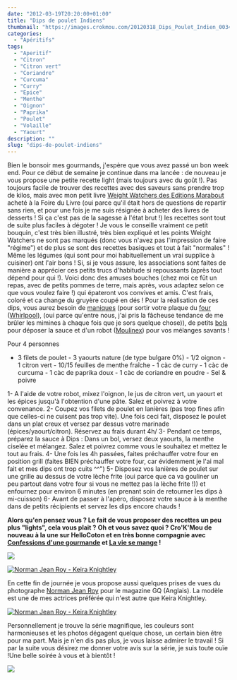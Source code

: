 ```yaml
---
date: "2012-03-19T20:20:00+01:00"
title: "Dips de poulet Indiens"
thumbnail: "https://images.crokmou.com/20120318_Dips_Poulet_Indien_0034.jpg"
categories:
  - "Apéritifs"
tags:
  - "Aperitif"
  - "Citron"
  - "Citron vert"
  - "Coriandre"
  - "Curcuma"
  - "Curry"
  - "Epice"
  - "Menthe"
  - "Oignon"
  - "Paprika"
  - "Poulet"
  - "Volaille"
  - "Yaourt"
description: ""
slug: "dips-de-poulet-indiens"
---
```


Bien le bonsoir mes gourmands, j'espère que vous avez passé un bon week end. Pour ce début de semaine je continue dans ma lancée : de nouveau je vous propose une petite recette light (mais toujours avec du goût !). Pas toujours facile de trouver des recettes avec des saveurs sans prendre trop de kilos, mais avec mon petit livre [Weight Watchers des Editions Marabout](http://www.mollat.com/livres/mon-cours-cuisine-les-basiques-9782501067881.html) acheté à la Foire du Livre (oui parce qu'il était hors de questions de repartir sans rien, et pour une fois je me suis résignée à acheter des livres de desserts ! Si ça c'est pas de la sagesse à l'état brut !) les recettes sont tout de suite plus faciles à dégoter ! Je vous le conseille vraiment ce petit bouquin, c'est très bien illustré, très bien expliqué et les points Weight Watchers ne sont pas marqués (donc vous n'avez pas l'impression de faire "régime") et de plus se sont des recettes basiques et tout à fait "normales" ! Même les légumes (qui sont pour moi habituellement un vrai supplice à cuisiner) ont l'air bons ! Si, si je vous assure, les associations sont faites de manière a apprécier ces petits trucs d'habitude si repoussants (après tout dépend pour qui !). Voici donc des amuses bouches (chez moi ce fût un repas, avec de petits pommes de terre, mais après, vous adaptez selon ce que vous voulez faire !) qui épateront vos convives et amis. C'est frais, coloré et ca change du gruyère coupé en dés ! Pour la réalisation de ces dips, vous aurez besoin de [maniques](http://www.rueducommerce.fr/m/pl/malid:4769931) (pour sortir votre plaque du [four](http://www.rueducommerce.fr/m/pl/malid:9404136) ([Whirlpool](http://www.rueducommerce.fr/m/pl/malid:84038)), (oui parce qu'entre nous, j'ai pris la fâcheuse tendance de me brûler les mimines à chaque fois que je sors quelque chose)), de petits [bols](http://www.rueducommerce.fr/m/pl/malid:4769881) pour déposer la sauce et d'un robot ([Moulinex](http://www.rueducommerce.fr/m/pl/malid:88589)) pour vos mélanges savants !

Pour 4 personnes

- 3 filets de poulet - 3 yaourts nature (de type bulgare 0%) - 1/2 oignon - 1 citron vert - 10/15 feuilles de menthe fraîche - 1 càc de curry - 1 càc de curcuma - 1 càc de paprika doux - 1 càc de coriandre en poudre - Sel & poivre

1- A l'aide de votre robot, mixez l'oignon, le jus de citron vert, un yaourt et les épices jusqu'à l'obtention d'une pâte. Salez et poivrez à votre convenance. 2- Coupez vos filets de poulet en lanières (pas trop fines afin que celles-ci ne cuisent pas trop vite). Une fois ceci fait, disposez le poulet dans un plat creux et versez par dessus votre marinade (épices/yaourt/citron). Réservez au frais durant 4h/ 3- Pendant ce temps, préparez la sauce à Dips : Dans un bol, versez deux yaourts, la menthe ciselée et mélangez. Salez et poivrez comme vous le souhaitez et mettez le tout au frais. 4- Une fois les 4h passées, faites préchauffer votre four en position grill (faites BIEN préchauffer votre four, car évidemment je l'ai mal fait et mes dips ont trop cuits ^^") 5- Disposez vos lanières de poulet sur une grille au dessus de votre lèche frite (oui parce que ca va gouliner un peu partout dans votre four si vous ne mettez pas la lèche frite !)) et enfournez pour environ 6 minutes (en prenant soin de retourner les dips à mi-cuisson) 6- Avant de passer à l'apéro, disposez votre sauce à la menthe dans de petits récipients et servez les dips encore chauds !

**Alors qu'en pensez vous ? Le fait de vous proposer des recettes un peu plus "lights", cela vous plait ?** **Oh et vous savez quoi ? Cro'K'Mou de nouveau à la une sur HelloCoton et en très bonne compagnie avec [Confessions d'une gourmande](http://confessionsdunegourmande.over-blog.com/article-chiffonade-de-jambon-cru-a-l-oeuf-mollet-aux-noisettes-101628975.html) et [La vie se mange](http://www.hellocoton.fr/to/kAZt#http://la-vie-se-mange.blogspot.com/2012/03/tarte-et-tartelettes-aux-fraises.html) !**

[![](http://3.bp.blogspot.com/-K5OFbjmLEIA/T2jOASfrnWI/AAAAAAAAB6w/vMLKMyeGLDA/s640/2012-03-20+19.34.48.png)](http://3.bp.blogspot.com/-K5OFbjmLEIA/T2jOASfrnWI/AAAAAAAAB6w/vMLKMyeGLDA/s1600/2012-03-20+19.34.48.png)

[![Norman Jean Roy - Keira Knightley](http://3.bp.blogspot.com/-ZlPlELpDaxY/T2eE_Tmd6zI/AAAAAAAAB6c/ABGzKvWCYmc/s640/keira-knightley-gq-uk-march-2012-norman-jean-roy-5.jpg)](http://3.bp.blogspot.com/-ZlPlELpDaxY/T2eE_Tmd6zI/AAAAAAAAB6c/ABGzKvWCYmc/s1600/keira-knightley-gq-uk-march-2012-norman-jean-roy-5.jpg)

En cette fin de journée je vous propose aussi quelques prises de vues du photographe [Norman Jean Roy](http://normanjeanroy.com/NORMAN_JEAN_ROY_STUDIO/NORMAN_JEAN_ROY_STUDIO.html) pour le magazine GQ (Anglais). La modèle est une de mes actrices préférée qui n'est autre que Keira Knightley.

[![Norman Jean Roy - Keira Knightley](http://4.bp.blogspot.com/-4EX8TDCjixU/T28fNcGOxpI/AAAAAAAAB8E/F5DWKXxs0nY/s1600/Norman_Jean_Roy_Keira_Knightley_GQ.jpg)](http://4.bp.blogspot.com/-4EX8TDCjixU/T28fNcGOxpI/AAAAAAAAB8E/F5DWKXxs0nY/s1600/Norman_Jean_Roy_Keira_Knightley_GQ.jpg)

Personnellement je trouve la série magnifique, les couleurs sont harmonieuses et les photos dégagent quelque chose, un certain bien être pour ma part. Mais je n'en dis pas plus, je vous laisse admirer le travail ! Si par la suite vous désirez me donner votre avis sur la série, je suis toute ouïe !Une belle soirée à vous et à bientôt !

[![](http://4.bp.blogspot.com/-2bLosyMFac4/TxhFg0sR2dI/AAAAAAAABec/Mzg1OnlXUmM/s1600/Signature+copie.jpg)](http://4.bp.blogspot.com/-2bLosyMFac4/TxhFg0sR2dI/AAAAAAAABec/Mzg1OnlXUmM/s1600/Signature+copie.jpg)